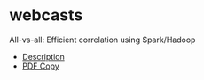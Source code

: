 webcasts
========
All-vs-all: Efficient correlation using Spark/Hadoop 
* [Description](http://www.oreilly.com/pub/e/3200)
* [PDF Copy](../webcast/oreilly_webinar_2015_07_23.pdf)